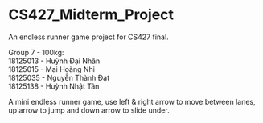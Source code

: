 # CS427_Midterm_Project
An endless runner game project for CS427 final.  

Group 7 - 100kg:  
18125013 - Huỳnh Đại Nhân  
18125015 - Mai Hoàng Nhi  
18125035 - Nguyễn Thành Đạt  
18125138 - Huỳnh Nhật Tân  

A mini endless runner game, use left & right arrow to move between lanes, up arrow to jump and down arrow to slide under.